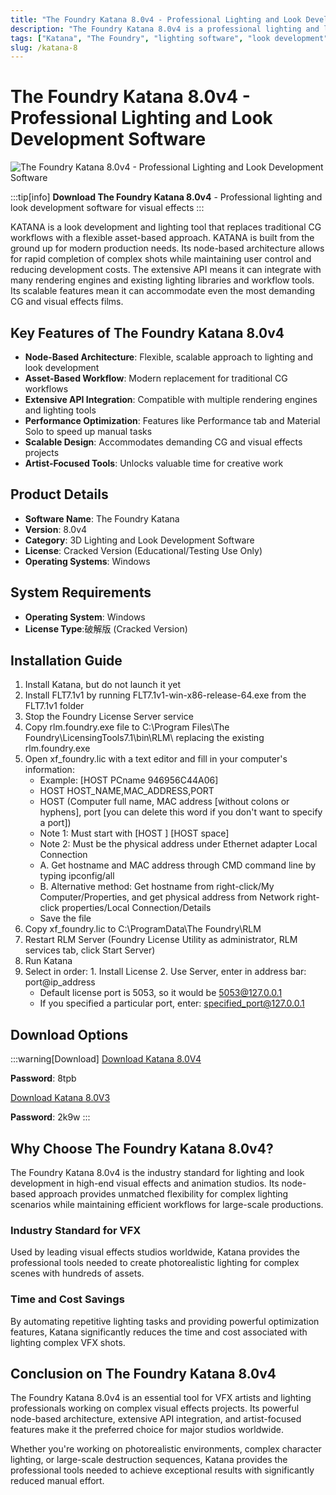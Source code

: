 ```yaml
---
title: "The Foundry Katana 8.0v4 - Professional Lighting and Look Development Software"
description: "The Foundry Katana 8.0v4 is a professional lighting and look development software for visual effects and animation. This破解版 (cracked version) includes full functionality for Windows."
tags: ["Katana", "The Foundry", "lighting software", "look development", "VFX", "3D rendering", "visual effects", "animation software"]
slug: /katana-8
---
```

<!--Above is frontmatter Part-generate depend on content meet Google Seo, you need to balance automation efficiency with Google’s core ranking factors—especially E-E-A-T (Experience, Expertise, Authoritativeness, Trustworthiness), -->

<!--First Part-This is Title -->
# The Foundry Katana 8.0v4 - Professional Lighting and Look Development Software

<!--Second Part-This is First Banner -->
![The Foundry Katana 8.0v4 - Professional Lighting and Look Development Software](https://www.gfxcamp.com/wp-content/uploads/2025/03/The-Foundry-Katana-8.jpg)

:::tip[info]
**Download The Foundry Katana 8.0v4** - Professional lighting and look development software for visual effects
:::

KATANA is a look development and lighting tool that replaces traditional CG workflows with a flexible asset-based approach. KATANA is built from the ground up for modern production needs. Its node-based architecture allows for rapid completion of complex shots while maintaining user control and reducing development costs. The extensive API means it can integrate with many rendering engines and existing lighting libraries and workflow tools. Its scalable features mean it can accommodate even the most demanding CG and visual effects films.

## Key Features of The Foundry Katana 8.0v4

- **Node-Based Architecture**: Flexible, scalable approach to lighting and look development
- **Asset-Based Workflow**: Modern replacement for traditional CG workflows
- **Extensive API Integration**: Compatible with multiple rendering engines and lighting tools
- **Performance Optimization**: Features like Performance tab and Material Solo to speed up manual tasks
- **Scalable Design**: Accommodates demanding CG and visual effects projects
- **Artist-Focused Tools**: Unlocks valuable time for creative work

## Product Details

- **Software Name**: The Foundry Katana
- **Version**: 8.0v4
- **Category**: 3D Lighting and Look Development Software
- **License**: Cracked Version (Educational/Testing Use Only)
- **Operating Systems**: Windows

## System Requirements

- **Operating System**: Windows
- **License Type**:破解版 (Cracked Version)

## Installation Guide

1. Install Katana, but do not launch it yet
2. Install FLT7.1v1 by running FLT7.1v1-win-x86-release-64.exe from the FLT7.1v1 folder
3. Stop the Foundry License Server service
4. Copy rlm.foundry.exe file to C:\Program Files\The Foundry\LicensingTools7.1\bin\RLM\ replacing the existing rlm.foundry.exe
5. Open xf_foundry.lic with a text editor and fill in your computer's information:
   - Example: [HOST PCname 946956C44A06]
   - HOST HOST_NAME,MAC_ADDRESS,PORT
   - HOST (Computer full name, MAC address [without colons or hyphens], port [you can delete this word if you don't want to specify a port])
   - Note 1: Must start with [HOST ] [HOST space]
   - Note 2: Must be the physical address under Ethernet adapter Local Connection
   - A. Get hostname and MAC address through CMD command line by typing ipconfig/all
   - B. Alternative method: Get hostname from right-click/My Computer/Properties, and get physical address from Network right-click properties/Local Connection/Details
   - Save the file
6. Copy xf_foundry.lic to C:\ProgramData\The Foundry\RLM
7. Restart RLM Server (Foundry License Utility as administrator, RLM services tab, click Start Server)
8. Run Katana
9. Select in order: 1. Install License 2. Use Server, enter in address bar: port@ip_address
   - Default license port is 5053, so it would be 5053@127.0.0.1
   - If you specified a particular port, enter: specified_port@127.0.0.1

## Download Options
:::warning[Download]
[Download Katana 8.0V4](https://pan.baidu.com/s/1QpYJX1-uM-dhppXSvQ9oUQ?pwd=8tpb)

**Password**: 8tpb

[Download Katana 8.0V3](https://pan.baidu.com/s/1HMkkFLjgnMpY8YUUGI4hWQ?pwd=2k9w)

**Password**: 2k9w
:::

## Why Choose The Foundry Katana 8.0v4?

The Foundry Katana 8.0v4 is the industry standard for lighting and look development in high-end visual effects and animation studios. Its node-based approach provides unmatched flexibility for complex lighting scenarios while maintaining efficient workflows for large-scale productions.

### Industry Standard for VFX

Used by leading visual effects studios worldwide, Katana provides the professional tools needed to create photorealistic lighting for complex scenes with hundreds of assets.

### Time and Cost Savings

By automating repetitive lighting tasks and providing powerful optimization features, Katana significantly reduces the time and cost associated with lighting complex VFX shots.

## Conclusion on The Foundry Katana 8.0v4

The Foundry Katana 8.0v4 is an essential tool for VFX artists and lighting professionals working on complex visual effects projects. Its powerful node-based architecture, extensive API integration, and artist-focused features make it the preferred choice for major studios worldwide.

Whether you're working on photorealistic environments, complex character lighting, or large-scale destruction sequences, Katana provides the professional tools needed to achieve exceptional results with significantly reduced manual effort.